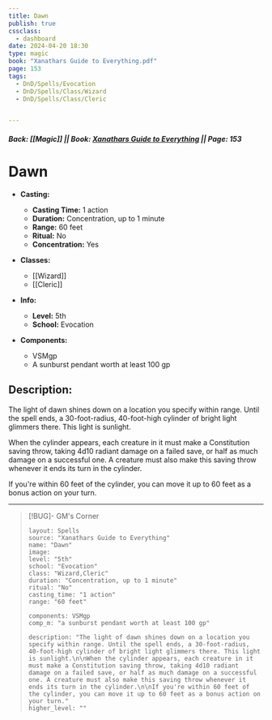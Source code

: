 ```yaml
---
title: Dawn
publish: true
cssclass:
  - dashboard
date: 2024-04-20 18:30
type: magic
book: "Xanathars Guide to Everything.pdf"
page: 153
tags:
  - DnD/Spells/Evocation
  - DnD/Spells/Class/Wizard
  - DnD/Spells/Class/Cleric


---
```


##### Back: [[Magic]] || Book: [Xanathars Guide to Everything](https://drive.google.com/drive/folders/1O5bhpYizcIT5xxAoLOuzCRht_PVS7VSG?usp=sharing) || Page: 153

# Dawn

- **Casting:**
    - **Casting Time:** 1 action
    - **Duration:** Concentration, up to 1 minute
    - **Range:** 60 feet
    - **Ritual:** No
    - **Concentration:** Yes
- **Classes:**
    - [[Wizard]]
    - [[Cleric]]

- **Info:**
    - **Level:** 5th
    - **School:** Evocation
- **Components:**
    - VSMgp
    - A sunburst pendant worth at least 100 gp

## Description:
The light of dawn shines down on a location you specify within range. Until the spell ends, a 30-foot-radius, 40-foot-high cylinder of bright light glimmers there. This light is sunlight.

When the cylinder appears, each creature in it must make a Constitution saving throw, taking 4d10 radiant damage on a failed save, or half as much damage on a successful one. A creature must also make this saving throw whenever it ends its turn in the cylinder.

If you're within 60 feet of the cylinder, you can move it up to 60 feet as a bonus action on your turn.



---

> [!BUG]- GM's Corner
>
> ```statblock
> layout: Spells
> source: "Xanathars Guide to Everything"
> name: "Dawn"
> image: 
> level: "5th"
> school: "Evocation"
> class: "Wizard,Cleric"
> duration: "Concentration, up to 1 minute"
> ritual: "No"
> casting_time: "1 action"
> range: "60 feet"
>
> components: VSMgp
> comp_m: "a sunburst pendant worth at least 100 gp"
>
> description: "The light of dawn shines down on a location you specify within range. Until the spell ends, a 30-foot-radius, 40-foot-high cylinder of bright light glimmers there. This light is sunlight.\n\nWhen the cylinder appears, each creature in it must make a Constitution saving throw, taking 4d10 radiant damage on a failed save, or half as much damage on a successful one. A creature must also make this saving throw whenever it ends its turn in the cylinder.\n\nIf you're within 60 feet of the cylinder, you can move it up to 60 feet as a bonus action on your turn."
> higher_level: ""
> ```
